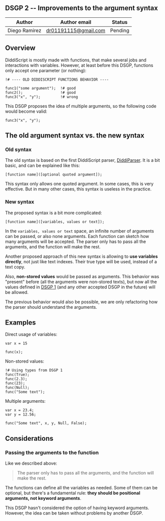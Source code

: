 ## DSGP 2 -- Improvements to the argument syntax

| Author        | Author email         | Status   |
|---------------|----------------------|----------|
| Diego Ramirez | dr01191115@gmail.com | Pending  |

## Overview

DiddiScript is mostly made with functions, that make several jobs and interactions with variables. However, at least before
this DSGP, functions only accept one parameter (or nothing):

```
!# ---- OLD DIDDISCRIPT FUNCTIONS BEHAVIOR ----

func1("some argument");  !# good
func2();                 !# good
func3("x", "y");         !# wrong
```

This DSGP proposes the idea of multiple arguments, so the following code would become valid:

```
func3("x", "y");
```

## The old argument syntax vs. the new syntax

### Old syntax

The old syntax is based on the first DiddiScript parser, [DiddiParser][1]. It is a bit basic, and can be explained like this:

```
[function name]([optional quoted argument]);
```

This syntax only allows one quoted argument. In some cases, this is very effective. But in many other cases, this
syntax is useless in the practice.

### New syntax

The proposed syntax is a bit more complicated:

```
[function name]([variables, values or text]);
```

In the `variables, values or text` space, an infinite number of arguments can be passed, or also none arguments. Each function
can sketch how many arguments will be accepted. The parser only has to pass all the arguments, and the function will make the rest.

Another proposed approach of this new syntax is allowing to **use variables directly**, not just like text indexes. Their true type will
be used, instead of a text copy.

Also, **non-stored values** would be passed as arguments. This behavior was "present" before (all the arguments were non-stored texts), but now
all the values defined in [DSGP 1][2] (and any other accepted DSGP in the future) will be allowed.

The previous behavior would also be possible, we are only refactoring how the parser should understand the arguments.

## Examples

Direct usage of variables:

```
var x = 15

func(x);
```

Non-stored values:

```
!# Using types from DSGP 1
func(True);
func(2.3);
func(23);
func(Null);
func("Some text");
```

Multiple arguments:

```
var x = 23.4;
var y = 12.56;

func("Some text", x, y, Null, False);
```

## Considerations

### Passing the arguments to the function

Like we described above:

> The parser only has to pass all the arguments, and the function will make the rest.

The functions can define all the variables as needed. Some of them can be optional, but there's
a fundamental rule: **they should be positional arguments, not keyword arguments**.

This DSGP hasn't considered the option of having keyword arguments. However, the idea can be taken
without problems by another DSGP.

[1]: https://github.com/DiddiLeija/diddiparser
[2]: https://github.com/DiddiLeija/diddiparser2/blob/main/dsgp/dsgp-1.md

